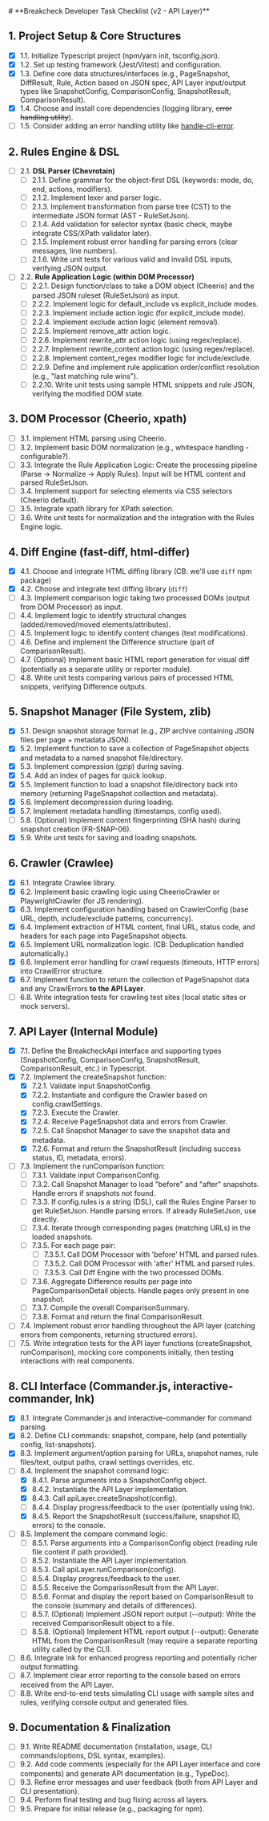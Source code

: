 <TASKS>
# **Breakcheck Developer Task Checklist (v2 - API Layer)**

## **1. Project Setup & Core Structures**

- [x] 1.1. Initialize Typescript project (npm/yarn init, tsconfig.json).
- [x] 1.2. Set up testing framework (Jest/Vitest) and configuration.
- [x] 1.3. Define core data structures/interfaces (e.g., PageSnapshot, DiffResult, Rule, Action based on JSON spec, API Layer input/output types like SnapshotConfig, ComparisonConfig, SnapshotResult, ComparisonResult).
- [x] 1.4. Choose and install core dependencies (logging library, ~~error handling utility~~).
- [ ] 1.5. Consider adding an error handling utility like [handle-cli-error](https://github.com/ehmicky/handle-cli-error).

## **2. Rules Engine & DSL**

- [ ] 2.1. **DSL Parser (Chevrotain)**
  - [ ] 2.1.1. Define grammar for the object-first DSL (keywords: mode, do, end, actions, modifiers).
  - [ ] 2.1.2. Implement lexer and parser logic.
  - [ ] 2.1.3. Implement transformation from parse tree (CST) to the intermediate JSON format (AST - RuleSetJson).
  - [ ] 2.1.4. Add validation for selector syntax (basic check, maybe integrate CSS/XPath validator later).
  - [ ] 2.1.5. Implement robust error handling for parsing errors (clear messages, line numbers).
  - [ ] 2.1.6. Write unit tests for various valid and invalid DSL inputs, verifying JSON output.
- [ ] 2.2. **Rule Application Logic (within DOM Processor)**
  - [ ] 2.2.1. Design function/class to take a DOM object (Cheerio) and the parsed JSON ruleset (RuleSetJson) as input.
  - [ ] 2.2.2. Implement logic for default_include vs explicit_include modes.
  - [ ] 2.2.3. Implement include action logic (for explicit_include mode).
  - [ ] 2.2.4. Implement exclude action logic (element removal).
  - [ ] 2.2.5. Implement remove_attr action logic.
  - [ ] 2.2.6. Implement rewrite_attr action logic (using regex/replace).
  - [ ] 2.2.7. Implement rewrite_content action logic (using regex/replace).
  - [ ] 2.2.8. Implement content_regex modifier logic for include/exclude.
  - [ ] 2.2.9. Define and implement rule application order/conflict resolution (e.g., "last matching rule wins").
  - [ ] 2.2.10. Write unit tests using sample HTML snippets and rule JSON, verifying the modified DOM state.

## **3. DOM Processor (Cheerio, xpath)**

- [ ] 3.1. Implement HTML parsing using Cheerio.
- [ ] 3.2. Implement basic DOM normalization (e.g., whitespace handling - configurable?).
- [ ] 3.3. Integrate the Rule Application Logic: Create the processing pipeline (Parse -> Normalize -> Apply Rules). Input will be HTML content and parsed RuleSetJson.
- [ ] 3.4. Implement support for selecting elements via CSS selectors (Cheerio default).
- [ ] 3.5. Integrate xpath library for XPath selection.
- [ ] 3.6. Write unit tests for normalization and the integration with the Rules Engine logic.

## **4. Diff Engine (fast-diff, html-differ)**

- [x] 4.1. Choose and integrate HTML diffing library (CB: we'll use `diff` npm package)
- [x] 4.2. Choose and integrate text diffing library (`diff`)
- [ ] 4.3. Implement comparison logic taking two processed DOMs (output from DOM Processor) as input.
- [ ] 4.4. Implement logic to identify structural changes (added/removed/moved elements/attributes).
- [ ] 4.5. Implement logic to identify content changes (text modifications).
- [ ] 4.6. Define and implement the Difference structure (part of ComparisonResult).
- [ ] 4.7. (Optional) Implement basic HTML report generation for visual diff (potentially as a separate utility or reporter module).
- [ ] 4.8. Write unit tests comparing various pairs of processed HTML snippets, verifying Difference outputs.

## **5. Snapshot Manager (File System, zlib)**

- [x] 5.1. Design snapshot storage format (e.g., ZIP archive containing JSON files per page + metadata JSON).
- [x] 5.2. Implement function to save a collection of PageSnapshot objects and metadata to a named snapshot file/directory.
- [x] 5.3. Implement compression (gzip) during saving.
- [x] 5.4. Add an index of pages for quick lookup.
- [x] 5.5. Implement function to load a snapshot file/directory back into memory (returning PageSnapshot collection and metadata).
- [x] 5.6. Implement decompression during loading.
- [x] 5.7. Implement metadata handling (timestamps, config used).
- [ ] 5.8. (Optional) Implement content fingerprinting (SHA hash) during snapshot creation (FR-SNAP-06).
- [x] 5.9. Write unit tests for saving and loading snapshots.

## **6. Crawler (Crawlee)**

- [x] 6.1. Integrate Crawlee library.
- [x] 6.2. Implement basic crawling logic using CheerioCrawler or PlaywrightCrawler (for JS rendering).
- [x] 6.3. Implement configuration handling based on CrawlerConfig (base URL, depth, include/exclude patterns, concurrency).
- [x] 6.4. Implement extraction of HTML content, final URL, status code, and headers for each page into PageSnapshot objects.
- [x] 6.5. Implement URL normalization logic. (CB: Deduplication handled automatically.)
- [x] 6.6. Implement error handling for crawl requests (timeouts, HTTP errors) into CrawlError structure.
- [x] 6.7. Implement function to return the collection of PageSnapshot data and any CrawlErrors **to the API Layer**.
- [ ] 6.8. Write integration tests for crawling test sites (local static sites or mock servers).

## **7. API Layer (Internal Module)**

- [x] 7.1. Define the BreakcheckApi interface and supporting types (SnapshotConfig, ComparisonConfig, SnapshotResult, ComparisonResult, etc.) in Typescript.
- [x] 7.2. Implement the createSnapshot function:
  - [x] 7.2.1. Validate input SnapshotConfig.
  - [x] 7.2.2. Instantiate and configure the Crawler based on config.crawlSettings.
  - [x] 7.2.3. Execute the Crawler.
  - [x] 7.2.4. Receive PageSnapshot data and errors from Crawler.
  - [x] 7.2.5. Call Snapshot Manager to save the snapshot data and metadata.
  - [x] 7.2.6. Format and return the SnapshotResult (including success status, ID, metadata, errors).
- [ ] 7.3. Implement the runComparison function:
  - [ ] 7.3.1. Validate input ComparisonConfig.
  - [ ] 7.3.2. Call Snapshot Manager to load "before" and "after" snapshots. Handle errors if snapshots not found.
  - [ ] 7.3.3. If config.rules is a string (DSL), call the Rules Engine Parser to get RuleSetJson. Handle parsing errors. If already RuleSetJson, use directly.
  - [ ] 7.3.4. Iterate through corresponding pages (matching URLs) in the loaded snapshots.
  - [ ] 7.3.5. For each page pair:
    - [ ] 7.3.5.1. Call DOM Processor with 'before' HTML and parsed rules.
    - [ ] 7.3.5.2. Call DOM Processor with 'after' HTML and parsed rules.
    - [ ] 7.3.5.3. Call Diff Engine with the two processed DOMs.
  - [ ] 7.3.6. Aggregate Difference results per page into PageComparisonDetail objects. Handle pages only present in one snapshot.
  - [ ] 7.3.7. Compile the overall ComparisonSummary.
  - [ ] 7.3.8. Format and return the final ComparisonResult.
- [ ] 7.4. Implement robust error handling throughout the API layer (catching errors from components, returning structured errors).
- [ ] 7.5. Write integration tests for the API layer functions (createSnapshot, runComparison), mocking core components initially, then testing interactions with real components.

## **8. CLI Interface (Commander.js, interactive-commander, Ink)**

- [x] 8.1. Integrate Commander.js and interactive-commander for command parsing.
- [x] 8.2. Define CLI commands: snapshot, compare, help (and potentially config, list-snapshots).
- [x] 8.3. Implement argument/option parsing for URLs, snapshot names, rule files/text, output paths, crawl settings overrides, etc.
- [ ] 8.4. Implement the snapshot command logic:
  - [x] 8.4.1. Parse arguments into a SnapshotConfig object.
  - [x] 8.4.2. Instantiate the API Layer implementation.
  - [x] 8.4.3. Call apiLayer.createSnapshot(config).
  - [ ] 8.4.4. Display progress/feedback to the user (potentially using Ink).
  - [x] 8.4.5. Report the SnapshotResult (success/failure, snapshot ID, errors) to the console.
- [ ] 8.5. Implement the compare command logic:
  - [ ] 8.5.1. Parse arguments into a ComparisonConfig object (reading rule file content if path provided).
  - [ ] 8.5.2. Instantiate the API Layer implementation.
  - [ ] 8.5.3. Call apiLayer.runComparison(config).
  - [ ] 8.5.4. Display progress/feedback to the user.
  - [ ] 8.5.5. Receive the ComparisonResult from the API Layer.
  - [ ] 8.5.6. Format and display the report based on ComparisonResult to the console (summary and details of differences).
  - [ ] 8.5.7. (Optional) Implement JSON report output (--output): Write the received ComparisonResult object to a file.
  - [ ] 8.5.8. (Optional) Implement HTML report output (--output): Generate HTML from the ComparisonResult (may require a separate reporting utility called by the CLI).
- [ ] 8.6. Integrate Ink for enhanced progress reporting and potentially richer output formatting.
- [ ] 8.7. Implement clear error reporting to the console based on errors received from the API Layer.
- [ ] 8.8. Write end-to-end tests simulating CLI usage with sample sites and rules, verifying console output and generated files.

## **9. Documentation & Finalization**

- [ ] 9.1. Write README documentation (installation, usage, CLI commands/options, DSL syntax, examples).
- [ ] 9.2. Add code comments (especially for the API Layer interface and core components) and generate API documentation (e.g., TypeDoc).
- [ ] 9.3. Refine error messages and user feedback (both from API Layer and CLI presentation).
- [ ] 9.4. Perform final testing and bug fixing across all layers.
- [ ] 9.5. Prepare for initial release (e.g., packaging for npm).

</TASKS>
